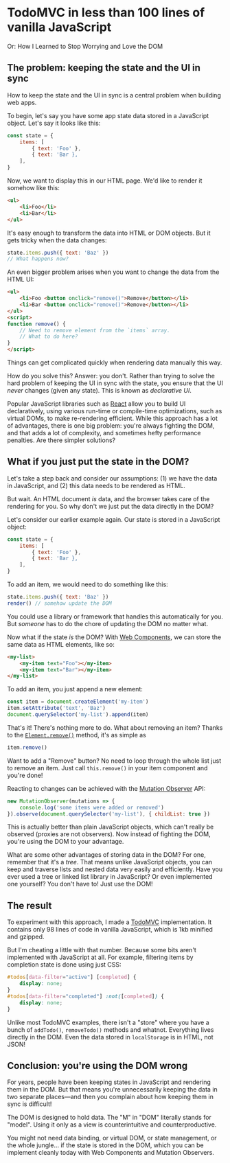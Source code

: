 # TodoMVC in less than 100 lines of vanilla JavaScript

Or: How I Learned to Stop Worrying and Love the DOM

## The problem: keeping the state and the UI in sync

How to keep the state and the UI in sync is a central problem when building web apps.

To begin, let's say you have some app state data stored in a JavaScript object. Let's say it looks like this:

```js
const state = {
    items: [
        { text: 'Foo' },
        { text: 'Bar },
    ],
}
```

Now, we want to display this in our HTML page. We'd like to render it somehow like this:

```html
<ul>
    <li>Foo</li>
    <li>Bar</li>
</ul>
```

It's easy enough to transform the data into HTML or DOM objects. But it gets tricky when the data changes:

```js
state.items.push({ text: 'Baz' })
// What happens now?
```

An even bigger problem arises when you want to change the data from the HTML UI:

```html
<ul>
    <li>Foo <button onclick="remove()">Remove</button></li>
    <li>Bar <button onclick="remove()">Remove</button></li>
</ul>
<script>
function remove() {
    // Need to remove element from the `items` array.
    // What to do here?
}
</script>
```

Things can get complicated quickly when rendering data manually this way.

How do you solve this? Answer: you don't. Rather than trying to solve the hard problem of keeping the UI in sync with the state, you ensure that the UI *never* changes (given any state). This is known as *declarative UI*.

Popular JavaScript libraries such as [React](https://react.dev) allow you to build UI declaratively, using various run-time or compile-time optimizations, such as virtual DOMs, to make re-rendering efficient. While this approach has a lot of advantages, there is one big problem: you're always fighting the DOM, and that adds a lot of complexity, and sometimes hefty performance penalties. Are there simpler solutions?

## What if you just put the state in the DOM?

Let's take a step back and consider our assumptions: (1) we have the data in JavaScript, and (2) this data needs to be rendered as HTML.

But wait. An HTML document *is* data, and the browser takes care of the rendering for you. So why don't we just put the data directly in the DOM?

Let's consider our earlier example again. Our state is stored in a JavaScript object:

```js
const state = {
    items: [
        { text: 'Foo' },
        { text: 'Bar },
    ],
}
```

To add an item, we would need to do something like this:

```js
state.items.push({ text: 'Baz' })
render() // somehow update the DOM
```

You could use a library or framework that handles this automatically for you. But *someone* has to do the chore of updating the DOM no matter what.

Now what if the state *is* the DOM? With [Web Components](https://developer.mozilla.org/en-US/docs/Web/API/Web_Components), we can store the same data as HTML elements, like so:

```html
<my-list>
    <my-item text="Foo"></my-item>
    <my-item text="Bar"></my-item>
</my-list>
```

To add an item, you just append a new element:

```js
const item = document.createElement('my-item')
item.setAttribute('text', 'Baz')
document.querySelector('my-list').append(item)
```

That's it! There's nothing more to do. What about removing an item? Thanks to the [`Element.remove()`](https://developer.mozilla.org/en-US/docs/Web/API/Element/remove) method, it's as simple as

```js
item.remove()
```

Want to add a "Remove" button? No need to loop through the whole list just to remove an item. Just call `this.remove()` in your item component and you're done!

Reacting to changes can be achieved with the [Mutation Observer](https://developer.mozilla.org/en-US/docs/Web/API/MutationObserver) API:

```js
new MutationObserver(mutations => {
    console.log('some items were added or removed')
}).observe(document.querySelector('my-list'), { childList: true })
```

This is actually better than plain JavaScript objects, which can't really be observed (proxies are not observers). Now instead of fighting the DOM, you're using the DOM to your advantage.

What are some other advantages of storing data in the DOM? For one, remember that it's a *tree*. That means unlike JavaScript objects, you can keep and traverse lists and nested data very easily and efficiently. Have you ever used a tree or linked list library in JavaScript? Or even implemented one yourself? You don't have to! Just use the DOM!

## The result

To experiment with this approach, I made a [TodoMVC](https://todomvc.com) implementation. It contains only 98 lines of code in vanilla JavaScript, which is 1kb minified and gzipped.

But I'm cheating a little with that number. Because some bits aren't implemented with JavaScript at all. For example, filtering items by completion state is done using just CSS:

```css
#todos[data-filter="active"] [completed] {
    display: none;
}
#todos[data-filter="completed"] :not([completed]) {
    display: none;
}
```

Unlike most TodoMVC examples, there isn't a "store" where you have a bunch of `addTodo()`, `removeTodo()` methods and whatnot. Everything lives directly in the DOM. Even the data stored in `localStorage` is in HTML, not JSON!

## Conclusion: you're using the DOM wrong

For years, people have been keeping states in JavaScript and rendering them in the DOM. But that means you're unnecessarily keeping the data in two separate places—and then you complain about how keeping them in sync is difficult!

The DOM is designed to hold data. The "M" in "DOM" literally stands for "model". Using it only as a view is counterintuitive and counterproductive.

You might not need data binding, or virtual DOM, or state management, or the whole jungle... if the state is stored in the DOM, which you can be implement cleanly today with Web Components and Mutation Observers.
